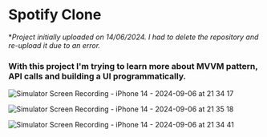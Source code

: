 # Spotify Clone

**Project initially uploaded on 14/06/2024. I had to delete the repository and re-upload it due to an error.*

### With this project I'm trying to learn more about MVVM pattern, API calls and building a UI programmatically. ###  



![Simulator Screen Recording - iPhone 14 - 2024-09-06 at 21 34 17](https://github.com/user-attachments/assets/4f6444e0-128d-4601-8994-b30ffa288bc2)  



![Simulator Screen Recording - iPhone 14 - 2024-09-06 at 21 35 18](https://github.com/user-attachments/assets/ef675b1a-ae64-4436-96d5-8507a73fa8ef)  


![Simulator Screen Recording - iPhone 14 - 2024-09-06 at 21 34 41](https://github.com/user-attachments/assets/2e3b5cd4-a45f-40d0-b812-e9a7baddd6f0)
